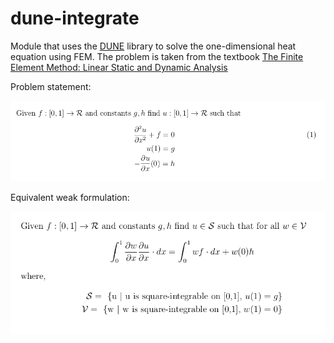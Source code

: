 # dune-integrate

Module that uses the [DUNE](https://www.dune-project.org/) library to solve the one-dimensional heat equation using FEM. The problem is taken from the textbook [The Finite Element Method: Linear Static and Dynamic Analysis](https://store.doverpublications.com/0486411818.html)

Problem statement:

![Strong form](figs/strong-form.png)

Equivalent weak formulation:

![Weak form](figs/weak-form.png)

